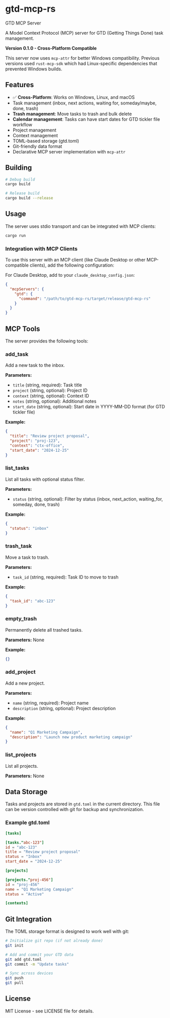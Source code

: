 # gtd-mcp-rs
GTD MCP Server

A Model Context Protocol (MCP) server for GTD (Getting Things Done) task management.

**Version 0.1.0 - Cross-Platform Compatible**

This server now uses `mcp-attr` for better Windows compatibility. Previous versions used `rust-mcp-sdk` which had Linux-specific dependencies that prevented Windows builds.

## Features

- ✅ **Cross-Platform**: Works on Windows, Linux, and macOS
- Task management (inbox, next actions, waiting for, someday/maybe, done, trash)
- **Trash management**: Move tasks to trash and bulk delete
- **Calendar management**: Tasks can have start dates for GTD tickler file workflow
- Project management
- Context management
- TOML-based storage (gtd.toml)
- Git-friendly data format
- Declarative MCP server implementation with `mcp-attr`

## Building

```bash
# Debug build
cargo build

# Release build
cargo build --release
```

## Usage

The server uses stdio transport and can be integrated with MCP clients:

```bash
cargo run
```

### Integration with MCP Clients

To use this server with an MCP client (like Claude Desktop or other MCP-compatible clients), add the following configuration:

For Claude Desktop, add to your `claude_desktop_config.json`:

```json
{
  "mcpServers": {
    "gtd": {
      "command": "/path/to/gtd-mcp-rs/target/release/gtd-mcp-rs"
    }
  }
}
```

## MCP Tools

The server provides the following tools:

### add_task
Add a new task to the inbox.

**Parameters:**
- `title` (string, required): Task title
- `project` (string, optional): Project ID
- `context` (string, optional): Context ID
- `notes` (string, optional): Additional notes
- `start_date` (string, optional): Start date in YYYY-MM-DD format (for GTD tickler file)

**Example:**
```json
{
  "title": "Review project proposal",
  "project": "proj-123",
  "context": "ctx-office",
  "start_date": "2024-12-25"
}
```

### list_tasks
List all tasks with optional status filter.

**Parameters:**
- `status` (string, optional): Filter by status (inbox, next_action, waiting_for, someday, done, trash)

**Example:**
```json
{
  "status": "inbox"
}
```

### trash_task
Move a task to trash.

**Parameters:**
- `task_id` (string, required): Task ID to move to trash

**Example:**
```json
{
  "task_id": "abc-123"
}
```

### empty_trash
Permanently delete all trashed tasks.

**Parameters:** None

**Example:**
```json
{}
```

### add_project
Add a new project.

**Parameters:**
- `name` (string, required): Project name
- `description` (string, optional): Project description

**Example:**
```json
{
  "name": "Q1 Marketing Campaign",
  "description": "Launch new product marketing campaign"
}
```

### list_projects
List all projects.

**Parameters:** None

## Data Storage

Tasks and projects are stored in `gtd.toml` in the current directory. This file can be version controlled with git for backup and synchronization.

### Example gtd.toml

```toml
[tasks]

[tasks."abc-123"]
id = "abc-123"
title = "Review project proposal"
status = "Inbox"
start_date = "2024-12-25"

[projects]

[projects."proj-456"]
id = "proj-456"
name = "Q1 Marketing Campaign"
status = "Active"

[contexts]
```

## Git Integration

The TOML storage format is designed to work well with git:

```bash
# Initialize git repo (if not already done)
git init

# Add and commit your GTD data
git add gtd.toml
git commit -m "Update tasks"

# Sync across devices
git push
git pull
```

## License

MIT License - see LICENSE file for details.

